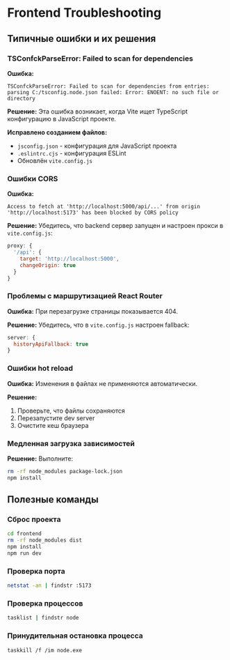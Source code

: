 # Frontend Troubleshooting

## Типичные ошибки и их решения

### TSConfckParseError: Failed to scan for dependencies

**Ошибка:**
```
TSConfckParseError: Failed to scan for dependencies from entries:
parsing C:/tsconfig.node.json failed: Error: ENOENT: no such file or directory
```

**Решение:**
Эта ошибка возникает, когда Vite ищет TypeScript конфигурацию в JavaScript проекте.

**Исправлено созданием файлов:**
- `jsconfig.json` - конфигурация для JavaScript проекта
- `.eslintrc.cjs` - конфигурация ESLint
- Обновлён `vite.config.js`

### Ошибки CORS

**Ошибка:**
```
Access to fetch at 'http://localhost:5000/api/...' from origin 'http://localhost:5173' has been blocked by CORS policy
```

**Решение:**
Убедитесь, что backend сервер запущен и настроен прокси в `vite.config.js`:
```js
proxy: {
  '/api': {
    target: 'http://localhost:5000',
    changeOrigin: true
  }
}
```

### Проблемы с маршрутизацией React Router

**Ошибка:**
При перезагрузке страницы показывается 404.

**Решение:**
Убедитесь, что в `vite.config.js` настроен fallback:
```js
server: {
  historyApiFallback: true
}
```

### Ошибки hot reload

**Ошибка:**
Изменения в файлах не применяются автоматически.

**Решение:**
1. Проверьте, что файлы сохраняются
2. Перезапустите dev server
3. Очистите кеш браузера

### Медленная загрузка зависимостей

**Решение:**
Выполните:
```bash
rm -rf node_modules package-lock.json
npm install
```

## Полезные команды

### Сброс проекта
```bash
cd frontend
rm -rf node_modules dist
npm install
npm run dev
```

### Проверка порта
```bash
netstat -an | findstr :5173
```

### Проверка процессов
```bash
tasklist | findstr node
```

### Принудительная остановка процесса
```bash
taskkill /f /im node.exe
``` 